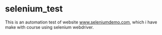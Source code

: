 # selenium_test
This is an automation test of website www.seleniumdemo.com, which i have make with course using selenium webdriver.
